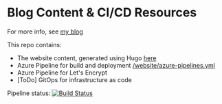 # Blog Content & CI/CD Resources

For more info, see [my blog](https://mattwhite.blog/)

This repo contains:

* The website content, generated using Hugo [here](website/)
* Azure Pipeline for build and deployment [/website/azure-pipelines.yml](/website/azure-pipelines.yml)
* Azure Pipeline for Let's Encrypt
* [ToDo] GitOps for infrastructure as code

Pipeline status:
[![Build Status](https://dev.azure.com/matthewwhite/mattwhite-blog/_apis/build/status/Hugo-build-deploy?branchName=master)](https://dev.azure.com/matthewwhite/mattwhite-blog/_build)
